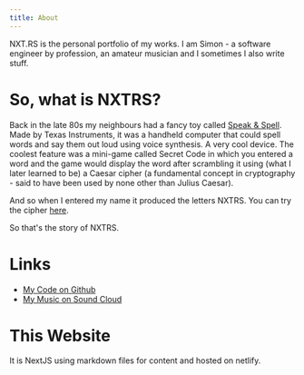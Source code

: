 ```yaml
---
title: About
---
```


NXT.RS is the personal portfolio of my works. I am Simon - a software engineer by profession, an amateur musician and I sometimes I also write stuff.

# So, what is NXTRS?

Back in the late 80s my neighbours had a fancy toy called [Speak & Spell](<https://en.wikipedia.org/wiki/Speak_%26_Spell_(toy)>). Made by Texas Instruments, it was a handheld computer that could spell words and say them out loud using voice synthesis. A very cool device. The coolest feature was a mini-game called Secret Code in which you entered a word and the game would display the word after scrambling it using (what I later learned to be) a Caesar cipher (a fundamental concept in cryptography - said to have been used by none other than Julius Caesar).

And so when I entered my name it produced the letters NXTRS. You can try the cipher [here](/cipher).

So that's the story of NXTRS.

# Links

- [My Code on Github](https://github.com/nxtrs2)
- [My Music on Sound Cloud](https://soundcloud.com/nxtrsmusic)

# This Website

It is NextJS using markdown files for content and hosted on netlify.

